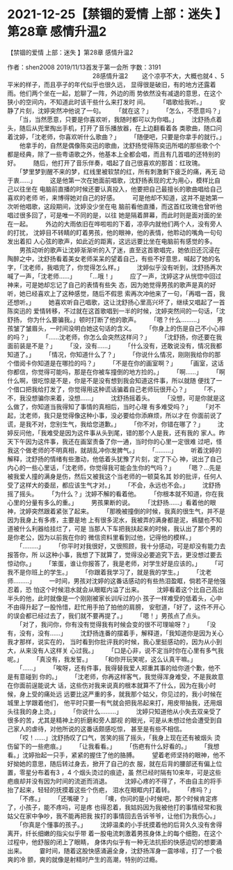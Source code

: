 # 2021-12-25【禁锢的爱情 上部：迷失 】第28章 感情升温2



【禁锢的爱情 上部：迷失 】第28章 感情升温2



 作者：shen2008 2019/11/13首发于第一会所 字数：3191
 　　　　　　　　　　　　　　28感情升温2
 　　这个凉亭不大，大概也就4 、5 平米的样子，而且亭子的年代似乎也很久远， 显得很是破旧，有的地方还露着雨。他们两个坐在一起，尬聊了一阵，外边的雨 势依然没有减退的意思，在这个狭小的空间内，不知道此时该干些什么来打发时 间。
 　　「唱歌给我听。」
 　　安静了片刻，沈婷突然冲他说了一句。
 　　「就在这？」
 　　「怎么，不愿意吗？」
 　　「当，当然愿意，只要是你喜欢听，我随时都可以为你唱。」
 　　沈舒扬点着头，随后从兜里掏出手机，打开了音乐播放器，在上边翻看着各 类歌曲，随口问着沈婷，「沈老师，你喜欢听什么歌曲？」
 　　「随便吧，只要是你拿手的就行。」
 　　他拿手的，自然是偶像陈奕迅的歌曲，沈舒扬觉得陈奕迅所唱的那些歌个个 都是经典，除了一些粤语歌之外，他基本上全都会唱，而且有几首唱的还特别的 好。
 　　随后，他打开了音乐伴奏，唱起了自己很喜欢的那首：红玫瑰。
 　　「梦里梦到醒不来的梦，红线里被软禁的红，所有刺激剩下疲乏的痛，再无 动于衷……」
 　　这是他第一次在她面前唱歌，沈舒扬表现的尤为用心，模样比自己以往坐在 电脑前直播的时候还要认真投入，他要把自己最擅长的歌曲唱给自己喜欢的老师 听，来博得她对自己的好感。
 　　可是他却不知道，这并不是她第一次听他唱歌，这段期间，沈婷没少坐在电 脑前看他直播，而这首红玫瑰也曾听他唱过很多回了，可是唯一不同的是，以往 她是隔着屏幕，而此时则是面对面的坐在一起。
 　　外边的大雨依旧在哗啦啦的下着，凉亭内就他们两个人，没有旁人的打扰， 沈婷目不转睛的盯着男孩，他的眼神，他的表情，他聆动的嘴角一句句发出着扣 人心弦的歌声，如此近的距离，这远远要比坐在电脑前有感觉的多。
 　　男孩动听的歌声让沈婷渐渐听的入了迷，直至这首歌唱完，她依旧还沉浸在 陶醉之中，沈舒扬看着美女老师呆呆的望着自己，有些不好意思，喊起了她的名 字，「沈老师，我唱完了，你觉得怎么样。」
 　　沈婷似乎没有听到，沈舒扬再次喊了一声，「沈老师……」
 　　「…哦！」
 　　应了一声，沈婷这才从恍惚中回过神来，可是她却忘记了自己的表情有些失 态，因为她觉得男孩的歌声是真的好听，她已经喜欢上了这种感觉，随后不假思 索再次冲他来了一句，「再唱一首，我还想听。」
 　　她喜欢听自己唱歌，这让沈舒扬心里高兴坏了，继续又唱起了一首陈奕迅的 爱情转移，不过就在这首歌唱到一半的时候，沈婷突然间的一句话，「沈舒扬， 你为什么要骗我。」顿时打断了他的歌声。
 　　「嗯？什么………」
 　　男孩皱了皱眉头，一时间没明白她这句话的含义。
 　　「你身上的伤是自己不小心摔的吗？」
 　　「……沈老师，你怎么会突然这样问？」
 　　「沈舒扬，你还要在我面前装是不是？」
 　　「没，没有……」
 　　「什么没有，还敢说没有，情况我都知道了。」
 　　「情况，你知道什么了？」
 　　「你说什么情况，刚刚我给你的那个借阅卡你知道是在哪捡的吗？」
 　　「不是在你的画室啊？」
 　　「画室，这话你都信，你觉得可能吗，那是在你被车撞倒的地方捡的。」
 　　「啊……」
 　　「啊什么啊，很吃惊是不是，你是不是没有想到我会知道这件事，所以就随 便找了一个借口把我给打发了，你觉得用这种谎话骗着自己老师玩很开心？」
 　　「不，不，我没想骗你来着，没想……」
 　　沈舒扬摇着头。
 　　「没想，可是你就是这么做了，你知道当我得知了事情的真相后，当时心理 有多难受吗？」
 　　「对不起，沈老师，我只是觉得像这种小事，没必要给你添麻烦，所以才在 你面前说了谎，是我不对，您别生气，我给您道歉。」
 　　「你不对，你错在哪了？」
 　　沈婷反问他，「我难受是因为这件事从头到尾，错的那个人是我，还有我的 家人。昨天下午因为这件事，我还在画室责备了你一通，当时你的心里一定很难 过吧，怪我这个做老师的不明真相，就胡乱冲你发脾气。」
 　　「………」
 　　听着沈婷的解释，沈舒扬的情绪有些激动，他低着头犹豫了片刻，定了下心 神，说出了自己内心的一些心里话，「沈老师，你觉得我可能会生你的气吗？」
 　　「嗯？…先是被我爱人撞的满身是伤，然后又被我这个当老师的一顿莫名其 妙的批评，任何人受了这样大的委屈，都应该生气才对。」
 　　「不会，永远也不会。」
 　　沈舒扬摇了摇头。
 　　「为什么？」沈婷不解的看着他。
 　　「你根本就不知道，你在我心里的分量有多么的重。」
 　　男孩果断的说。
 　　「沈舒扬……」看着他的眼神，沈婷突然跟着紧张了起来。
 　　「那晚被撞倒的时候，我真的很生气，并不是因为我身上有多疼，主要是地 上有很多泥水，我被弄的满身都是泥，裤腿也不知道被什么利器给挂烂了，可是 当那人下车把我扶起来的时候，我认出了那个男的是你老公，因为以前我在你的 微信资料里看到过他，记得他的模样。」
 　　「………」
 　　「你平时对我很好，又很照顾，我十分感动，可是却没有能力去报答你，所 以这种小事，我想了下就算了，觉得没必要追究下去，更没想过要去惊动你。」
 　　「笨蛋，谁让你报答了，我是老师，对学生好是应该的。」
 　　「可我不是你班上的学生。」
 　　「你跟着我学习了，就是我的学生。」
 　　「沈老师………」
 　　一时间，男孩对沈婷的这番话感动的有些热泪盈眶，倘若不是他强忍着，恐 怕这个时候泪水就会从眼眶内溢了出来。
 　　沈婷看着这个比自己高出半头的他，此时就像是一个刚刚被家长训斥过的小 孩子一样难受的低着头，心中不由得升起了一股怜惜，赶忙用手拍了拍他的肩膀， 安慰道，「好了，这件不开心的误会都已经过去了，我们就不要再提了。」
 　　「嗯！」男孩点了点头。
 　　「对了，我问你，你有没有觉得我有时候会变的很不可理喻呀？」
 　　「没有，没有，没有……」
 　　沈舒扬连番的摆着手，解释道，「我知道你是因为关心我才那样，说实在的， 当时看到你批评我的时候，我心里挺感动的，因为从小到大，从来没有人这样关 心过我。」
 　　「口是心非，说不定当时你在心里有多气我呢。」
 　　「真没有，我发誓。」
 　　「和你开玩笑呢，这么认真干嘛。」
 　　「……」
 　　「唉呀，还有件事，我得替我爱人郑重其事的给你道个歉，他不是有意碰到 你的。」
 　　「沈老师，你再这样客气，我觉得浑身难受，不是我故意在你面前逞能说大 话，这些伤对我来说真的根本就算不了什么，因为在我小时候，身上受的痛处远 远要比这严重的多，就我那个姑父，你见过的，我小时候在城里上学跟着他们， 他平时只要一有气就会把我吊起来打，用皮带抽我，还用烟头往我的身上烫。」
 　　「你说什么………」
 　　沈婷只知道他从小失去双亲受了很多的苦，尤其是精神上的折磨和旁人鄙视 的眼光，可是从未想过他会遭受到自己家人的虐待，对他所说的这番话颇感吃惊， 甚至是有些不相信。
 　　「哎！……」沈舒扬叹了口气，苦笑的摇了摇头，「我身上现在还有被烟头 烫伤留下的一些疤痕。」
 　　「让我看看。」
 　　「伤疤有什么好看的。」
 　　「我想看。」沈婷抬起一只手，紧紧的握住了他的胳膊。
 　　望着老师坚持的眼神，他不好拗她的意思，随后转过身去，掀开了自己的衣 服，就在后背的腰部还有偏上位置，零星分布着有3 ，4 个烟头烫过的痕迹，虽 然已经时隔有10来年，可是这些疤痕却并没有因为时间的流逝而消退。
 　　沈婷心疼的不得了，不由自主的将手抬了起来，轻轻的抚摸着这些个伤疤， 泪水在眼眶内打着转。
 　　「疼吗？」
 　　「不疼。」
 　　「还嘴硬？」
 　　「噢，你问的是小时候吧，那个时候肯定疼了，小孩子，能不疼吗，可是疼 也得忍着，我姑妈因为我被他打的事情经常和我姑父在家中争吵，我不能再把我 挨打的事情回去告诉爷爷，让他们为我伤心。」
 　　「你真是个懂事的孩子。」
 　　沈婷温柔的小手抚摸着他的后背久久没有舍得离开，纤长细嫩的指尖似乎带 着一股电流刺激着男孩身体上的每个细胞，在这个过程中，他舒服的闭上了眼睛， 身体内似乎有一种无法抗拒的快感迫切的想要涌出来。
 　　霎时间，随着这股快感涌遍全身，沈舒扬浑身一震哆嗦，打了一个极爽的冷 颤，爽的就像是射精时产生的高潮，特别的过瘾。



